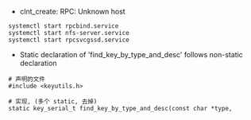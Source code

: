 - clnt_create: RPC: Unknown host
```shell
systemctl start rpcbind.service
systemctl start nfs-server.service
systemctl start rpcsvcgssd.service
```

- Static declaration of 'find_key_by_type_and_desc' follows non-static declaration
```shell
# 声明的文件
#include <keyutils.h>

# 实现, (多个 static, 去掉)
static key_serial_t find_key_by_type_and_desc(const char *type,
```

